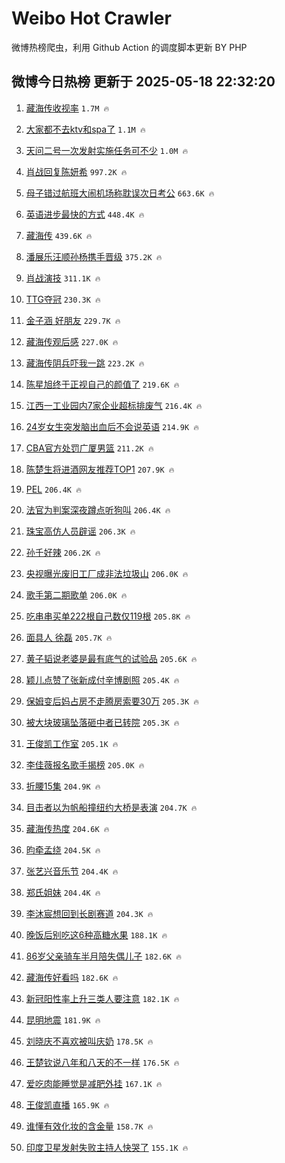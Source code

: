 # Weibo Hot Crawler 



微博热榜爬虫，利用 Github Action 的调度脚本更新 BY PHP 


## 微博今日热榜 更新于 2025-05-18 22:32:20 
1. [藏海传收视率](https://s.weibo.com/weibo?q=%E8%97%8F%E6%B5%B7%E4%BC%A0%E6%94%B6%E8%A7%86%E7%8E%87&t=31&band_rank=1&Refer=top) `1.7M 🔥` 

1. [大家都不去ktv和spa了](https://s.weibo.com/weibo?q=%E5%A4%A7%E5%AE%B6%E9%83%BD%E4%B8%8D%E5%8E%BBktv%E5%92%8Cspa%E4%BA%86&t=31&band_rank=2&Refer=top) `1.1M 🔥` 

1. [天问二号一次发射实施任务可不少](https://s.weibo.com/weibo?q=%23%E5%A4%A9%E9%97%AE%E4%BA%8C%E5%8F%B7%E4%B8%80%E6%AC%A1%E5%8F%91%E5%B0%84%E5%AE%9E%E6%96%BD%E4%BB%BB%E5%8A%A1%E5%8F%AF%E4%B8%8D%E5%B0%91%23&t=31&band_rank=3&Refer=top) `1.0M 🔥` 

1. [肖战回复陈妍希](https://s.weibo.com/weibo?q=%23%E8%82%96%E6%88%98%E5%9B%9E%E5%A4%8D%E9%99%88%E5%A6%8D%E5%B8%8C%23&t=31&band_rank=4&Refer=top) `997.2K 🔥` 

1. [母子错过航班大闹机场称耽误次日考公](https://s.weibo.com/weibo?q=%23%E6%AF%8D%E5%AD%90%E9%94%99%E8%BF%87%E8%88%AA%E7%8F%AD%E5%A4%A7%E9%97%B9%E6%9C%BA%E5%9C%BA%E7%A7%B0%E8%80%BD%E8%AF%AF%E6%AC%A1%E6%97%A5%E8%80%83%E5%85%AC%23&t=31&band_rank=5&Refer=top) `663.6K 🔥` 

1. [英语进步最快的方式](https://s.weibo.com/weibo?q=%E8%8B%B1%E8%AF%AD%E8%BF%9B%E6%AD%A5%E6%9C%80%E5%BF%AB%E7%9A%84%E6%96%B9%E5%BC%8F&t=31&band_rank=6&Refer=top) `448.4K 🔥` 

1. [藏海传](https://s.weibo.com/weibo?q=%E8%97%8F%E6%B5%B7%E4%BC%A0&t=31&band_rank=7&Refer=top) `439.6K 🔥` 

1. [潘展乐汪顺孙杨携手晋级](https://s.weibo.com/weibo?q=%23%E6%BD%98%E5%B1%95%E4%B9%90%E6%B1%AA%E9%A1%BA%E5%AD%99%E6%9D%A8%E6%90%BA%E6%89%8B%E6%99%8B%E7%BA%A7%23&t=31&band_rank=8&Refer=top) `375.2K 🔥` 

1. [肖战演技](https://s.weibo.com/weibo?q=%E8%82%96%E6%88%98%E6%BC%94%E6%8A%80&t=31&band_rank=9&Refer=top) `311.1K 🔥` 

1. [TTG夺冠](https://s.weibo.com/weibo?q=TTG%E5%A4%BA%E5%86%A0&t=31&band_rank=10&Refer=top) `230.3K 🔥` 

1. [金子涵 好朋友](https://s.weibo.com/weibo?q=%E9%87%91%E5%AD%90%E6%B6%B5%20%E5%A5%BD%E6%9C%8B%E5%8F%8B&t=31&band_rank=11&Refer=top) `229.7K 🔥` 

1. [藏海传观后感](https://s.weibo.com/weibo?q=%23%E8%97%8F%E6%B5%B7%E4%BC%A0%E8%A7%82%E5%90%8E%E6%84%9F%23&t=31&band_rank=12&Refer=top) `227.0K 🔥` 

1. [藏海传阴兵吓我一跳](https://s.weibo.com/weibo?q=%E8%97%8F%E6%B5%B7%E4%BC%A0%E9%98%B4%E5%85%B5%E5%90%93%E6%88%91%E4%B8%80%E8%B7%B3&t=31&band_rank=13&Refer=top) `223.2K 🔥` 

1. [陈星旭终于正视自己的颜值了](https://s.weibo.com/weibo?q=%E9%99%88%E6%98%9F%E6%97%AD%E7%BB%88%E4%BA%8E%E6%AD%A3%E8%A7%86%E8%87%AA%E5%B7%B1%E7%9A%84%E9%A2%9C%E5%80%BC%E4%BA%86&t=31&band_rank=14&Refer=top) `219.6K 🔥` 

1. [江西一工业园内7家企业超标排废气](https://s.weibo.com/weibo?q=%23%E6%B1%9F%E8%A5%BF%E4%B8%80%E5%B7%A5%E4%B8%9A%E5%9B%AD%E5%86%857%E5%AE%B6%E4%BC%81%E4%B8%9A%E8%B6%85%E6%A0%87%E6%8E%92%E5%BA%9F%E6%B0%94%23&t=31&band_rank=15&Refer=top) `216.4K 🔥` 

1. [24岁女生突发脑出血后不会说英语](https://s.weibo.com/weibo?q=%2324%E5%B2%81%E5%A5%B3%E7%94%9F%E7%AA%81%E5%8F%91%E8%84%91%E5%87%BA%E8%A1%80%E5%90%8E%E4%B8%8D%E4%BC%9A%E8%AF%B4%E8%8B%B1%E8%AF%AD%23&t=31&band_rank=16&Refer=top) `214.9K 🔥` 

1. [CBA官方处罚广厦男篮](https://s.weibo.com/weibo?q=%23CBA%E5%AE%98%E6%96%B9%E5%A4%84%E7%BD%9A%E5%B9%BF%E5%8E%A6%E7%94%B7%E7%AF%AE%23&t=31&band_rank=17&Refer=top) `211.2K 🔥` 

1. [陈楚生将进酒网友推荐TOP1](https://s.weibo.com/weibo?q=%E9%99%88%E6%A5%9A%E7%94%9F%E5%B0%86%E8%BF%9B%E9%85%92%E7%BD%91%E5%8F%8B%E6%8E%A8%E8%8D%90TOP1&t=31&band_rank=18&Refer=top) `207.9K 🔥` 

1. [PEL](https://s.weibo.com/weibo?q=PEL&t=31&band_rank=19&Refer=top) `206.4K 🔥` 

1. [法官为判案深夜蹲点听狗叫](https://s.weibo.com/weibo?q=%23%E6%B3%95%E5%AE%98%E4%B8%BA%E5%88%A4%E6%A1%88%E6%B7%B1%E5%A4%9C%E8%B9%B2%E7%82%B9%E5%90%AC%E7%8B%97%E5%8F%AB%23&t=31&band_rank=20&Refer=top) `206.4K 🔥` 

1. [珠宝高仿人员辟谣](https://s.weibo.com/weibo?q=%23%E7%8F%A0%E5%AE%9D%E9%AB%98%E4%BB%BF%E4%BA%BA%E5%91%98%E8%BE%9F%E8%B0%A3%23&t=31&band_rank=21&Refer=top) `206.3K 🔥` 

1. [孙千好辣](https://s.weibo.com/weibo?q=%E5%AD%99%E5%8D%83%E5%A5%BD%E8%BE%A3&t=31&band_rank=22&Refer=top) `206.2K 🔥` 

1. [央视曝光废旧工厂成非法垃圾山](https://s.weibo.com/weibo?q=%23%E5%A4%AE%E8%A7%86%E6%9B%9D%E5%85%89%E5%BA%9F%E6%97%A7%E5%B7%A5%E5%8E%82%E6%88%90%E9%9D%9E%E6%B3%95%E5%9E%83%E5%9C%BE%E5%B1%B1%23&t=31&band_rank=23&Refer=top) `206.0K 🔥` 

1. [歌手第二期歌单](https://s.weibo.com/weibo?q=%E6%AD%8C%E6%89%8B%E7%AC%AC%E4%BA%8C%E6%9C%9F%E6%AD%8C%E5%8D%95&t=31&band_rank=24&Refer=top) `206.0K 🔥` 

1. [吃串串买单222根自己数仅119根](https://s.weibo.com/weibo?q=%23%E5%90%83%E4%B8%B2%E4%B8%B2%E4%B9%B0%E5%8D%95222%E6%A0%B9%E8%87%AA%E5%B7%B1%E6%95%B0%E4%BB%85119%E6%A0%B9%23&t=31&band_rank=25&Refer=top) `205.8K 🔥` 

1. [面具人 徐磊](https://s.weibo.com/weibo?q=%E9%9D%A2%E5%85%B7%E4%BA%BA%20%E5%BE%90%E7%A3%8A&t=31&band_rank=26&Refer=top) `205.7K 🔥` 

1. [黄子韬说老婆是最有底气的试验品](https://s.weibo.com/weibo?q=%23%E9%BB%84%E5%AD%90%E9%9F%AC%E8%AF%B4%E8%80%81%E5%A9%86%E6%98%AF%E6%9C%80%E6%9C%89%E5%BA%95%E6%B0%94%E7%9A%84%E8%AF%95%E9%AA%8C%E5%93%81%23&t=31&band_rank=27&Refer=top) `205.6K 🔥` 

1. [颖儿点赞了张新成付辛博剧照](https://s.weibo.com/weibo?q=%23%E9%A2%96%E5%84%BF%E7%82%B9%E8%B5%9E%E4%BA%86%E5%BC%A0%E6%96%B0%E6%88%90%E4%BB%98%E8%BE%9B%E5%8D%9A%E5%89%A7%E7%85%A7%23&t=31&band_rank=28&Refer=top) `205.4K 🔥` 

1. [保姆变后妈占房不走腾房索要30万](https://s.weibo.com/weibo?q=%23%E4%BF%9D%E5%A7%86%E5%8F%98%E5%90%8E%E5%A6%88%E5%8D%A0%E6%88%BF%E4%B8%8D%E8%B5%B0%E8%85%BE%E6%88%BF%E7%B4%A2%E8%A6%8130%E4%B8%87%23&t=31&band_rank=29&Refer=top) `205.3K 🔥` 

1. [被大块玻璃坠落砸中者已转院](https://s.weibo.com/weibo?q=%23%E8%A2%AB%E5%A4%A7%E5%9D%97%E7%8E%BB%E7%92%83%E5%9D%A0%E8%90%BD%E7%A0%B8%E4%B8%AD%E8%80%85%E5%B7%B2%E8%BD%AC%E9%99%A2%23&t=31&band_rank=30&Refer=top) `205.3K 🔥` 

1. [王俊凯工作室](https://s.weibo.com/weibo?q=%E7%8E%8B%E4%BF%8A%E5%87%AF%E5%B7%A5%E4%BD%9C%E5%AE%A4&t=31&band_rank=31&Refer=top) `205.1K 🔥` 

1. [李佳薇报名歌手揭榜](https://s.weibo.com/weibo?q=%E6%9D%8E%E4%BD%B3%E8%96%87%E6%8A%A5%E5%90%8D%E6%AD%8C%E6%89%8B%E6%8F%AD%E6%A6%9C&t=31&band_rank=32&Refer=top) `205.0K 🔥` 

1. [折腰15集](https://s.weibo.com/weibo?q=%E6%8A%98%E8%85%B015%E9%9B%86&t=31&band_rank=33&Refer=top) `204.9K 🔥` 

1. [目击者以为帆船撞纽约大桥是表演](https://s.weibo.com/weibo?q=%23%E7%9B%AE%E5%87%BB%E8%80%85%E4%BB%A5%E4%B8%BA%E5%B8%86%E8%88%B9%E6%92%9E%E7%BA%BD%E7%BA%A6%E5%A4%A7%E6%A1%A5%E6%98%AF%E8%A1%A8%E6%BC%94%23&t=31&band_rank=34&Refer=top) `204.7K 🔥` 

1. [藏海传热度](https://s.weibo.com/weibo?q=%23%E8%97%8F%E6%B5%B7%E4%BC%A0%E7%83%AD%E5%BA%A6%23&t=31&band_rank=35&Refer=top) `204.6K 🔥` 

1. [昀牵孟绕](https://s.weibo.com/weibo?q=%E6%98%80%E7%89%B5%E5%AD%9F%E7%BB%95&t=31&band_rank=36&Refer=top) `204.5K 🔥` 

1. [张艺兴音乐节](https://s.weibo.com/weibo?q=%E5%BC%A0%E8%89%BA%E5%85%B4%E9%9F%B3%E4%B9%90%E8%8A%82&t=31&band_rank=37&Refer=top) `204.4K 🔥` 

1. [郑氏姐妹](https://s.weibo.com/weibo?q=%E9%83%91%E6%B0%8F%E5%A7%90%E5%A6%B9&t=31&band_rank=38&Refer=top) `204.4K 🔥` 

1. [李沐宸想回到长剧赛道](https://s.weibo.com/weibo?q=%E6%9D%8E%E6%B2%90%E5%AE%B8%E6%83%B3%E5%9B%9E%E5%88%B0%E9%95%BF%E5%89%A7%E8%B5%9B%E9%81%93&t=31&band_rank=39&Refer=top) `204.3K 🔥` 

1. [晚饭后别吃这6种高糖水果](https://s.weibo.com/weibo?q=%23%E6%99%9A%E9%A5%AD%E5%90%8E%E5%88%AB%E5%90%83%E8%BF%996%E7%A7%8D%E9%AB%98%E7%B3%96%E6%B0%B4%E6%9E%9C%23&t=31&band_rank=40&Refer=top) `188.1K 🔥` 

1. [86岁父亲骑车半月陪失偶儿子](https://s.weibo.com/weibo?q=%2386%E5%B2%81%E7%88%B6%E4%BA%B2%E9%AA%91%E8%BD%A6%E5%8D%8A%E6%9C%88%E9%99%AA%E5%A4%B1%E5%81%B6%E5%84%BF%E5%AD%90%23&t=31&band_rank=41&Refer=top) `182.6K 🔥` 

1. [藏海传好看吗](https://s.weibo.com/weibo?q=%E8%97%8F%E6%B5%B7%E4%BC%A0%E5%A5%BD%E7%9C%8B%E5%90%97&t=31&band_rank=42&Refer=top) `182.6K 🔥` 

1. [新冠阳性率上升三类人要注意](https://s.weibo.com/weibo?q=%23%E6%96%B0%E5%86%A0%E9%98%B3%E6%80%A7%E7%8E%87%E4%B8%8A%E5%8D%87%E4%B8%89%E7%B1%BB%E4%BA%BA%E8%A6%81%E6%B3%A8%E6%84%8F%23&t=31&band_rank=43&Refer=top) `182.1K 🔥` 

1. [昆明地震](https://s.weibo.com/weibo?q=%E6%98%86%E6%98%8E%E5%9C%B0%E9%9C%87&t=31&band_rank=44&Refer=top) `181.9K 🔥` 

1. [刘晓庆不喜欢被叫庆奶](https://s.weibo.com/weibo?q=%23%E5%88%98%E6%99%93%E5%BA%86%E4%B8%8D%E5%96%9C%E6%AC%A2%E8%A2%AB%E5%8F%AB%E5%BA%86%E5%A5%B6%23&t=31&band_rank=45&Refer=top) `178.5K 🔥` 

1. [王楚钦说八年和八天的不一样](https://s.weibo.com/weibo?q=%23%E7%8E%8B%E6%A5%9A%E9%92%A6%E8%AF%B4%E5%85%AB%E5%B9%B4%E5%92%8C%E5%85%AB%E5%A4%A9%E7%9A%84%E4%B8%8D%E4%B8%80%E6%A0%B7%23&t=31&band_rank=46&Refer=top) `176.5K 🔥` 

1. [爱吃肉能睡觉是减肥外挂](https://s.weibo.com/weibo?q=%23%E7%88%B1%E5%90%83%E8%82%89%E8%83%BD%E7%9D%A1%E8%A7%89%E6%98%AF%E5%87%8F%E8%82%A5%E5%A4%96%E6%8C%82%23&t=31&band_rank=47&Refer=top) `167.1K 🔥` 

1. [王俊凯直播](https://s.weibo.com/weibo?q=%E7%8E%8B%E4%BF%8A%E5%87%AF%E7%9B%B4%E6%92%AD&t=31&band_rank=48&Refer=top) `165.9K 🔥` 

1. [谁懂有效化妆的含金量](https://s.weibo.com/weibo?q=%E8%B0%81%E6%87%82%E6%9C%89%E6%95%88%E5%8C%96%E5%A6%86%E7%9A%84%E5%90%AB%E9%87%91%E9%87%8F&t=31&band_rank=49&Refer=top) `158.7K 🔥` 

1. [印度卫星发射失败主持人快哭了](https://s.weibo.com/weibo?q=%E5%8D%B0%E5%BA%A6%E5%8D%AB%E6%98%9F%E5%8F%91%E5%B0%84%E5%A4%B1%E8%B4%A5%E4%B8%BB%E6%8C%81%E4%BA%BA%E5%BF%AB%E5%93%AD%E4%BA%86&t=31&band_rank=50&Refer=top) `155.1K 🔥` 

